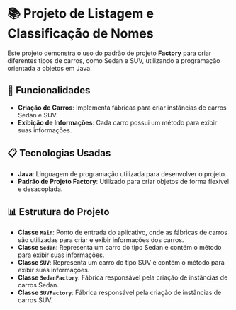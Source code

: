 # 📚 Projeto de Listagem e Classificação de Nomes

Este projeto demonstra o uso do padrão de projeto **Factory** para criar diferentes tipos de carros, como Sedan e SUV, utilizando a programação orientada a objetos em Java.

## 🔧 Funcionalidades

- **Criação de Carros**: Implementa fábricas para criar instâncias de carros Sedan e SUV.
- **Exibição de Informações**: Cada carro possui um método para exibir suas informações.

## 📋 Tecnologias Usadas

- **Java**: Linguagem de programação utilizada para desenvolver o projeto.
- **Padrão de Projeto Factory**: Utilizado para criar objetos de forma flexível e desacoplada.

## 📊 Estrutura do Projeto

- **Classe `Main`**: Ponto de entrada do aplicativo, onde as fábricas de carros são utilizadas para criar e exibir informações dos carros.
- **Classe `Sedan`**: Representa um carro do tipo Sedan e contém o método para exibir suas informações.
- **Classe `SUV`**: Representa um carro do tipo SUV e contém o método para exibir suas informações.
- **Classe `SedanFactory`**: Fábrica responsável pela criação de instâncias de carros Sedan.
- **Classe `SUVFactory`**: Fábrica responsável pela criação de instâncias de carros SUV.
